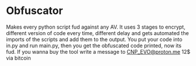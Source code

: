 # Obfuscator
Makes every python script fud against any AV.
It uses 3 stages to encrypt, different version of code every time, different delay and gets automated the imports of the scripts and add them to the output.
You put your code into in.py and run main.py, then you get the obfuscated code printed, now its fud.
If you wanna buy the tool write a message to CNP_EVO@proton.me 12$ via bitcoin
